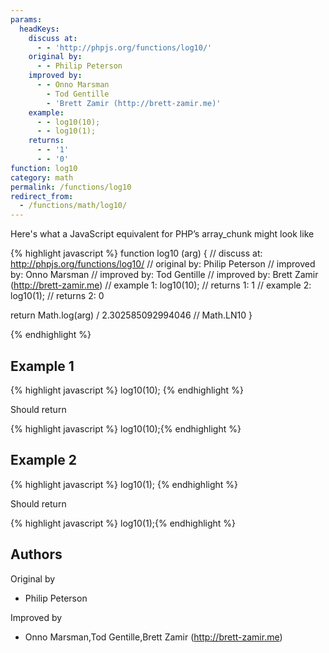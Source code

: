 ```yaml
---
params:
  headKeys:
    discuss at:
      - - 'http://phpjs.org/functions/log10/'
    original by:
      - - Philip Peterson
    improved by:
      - - Onno Marsman
        - Tod Gentille
        - 'Brett Zamir (http://brett-zamir.me)'
    example:
      - - log10(10);
      - - log10(1);
    returns:
      - - '1'
      - - '0'
function: log10
category: math
permalink: /functions/log10
redirect_from:
  - /functions/math/log10/
---
```


<!-- WARNING! This file is auto generated by `npm run web:inject`, do not edit by hand -->

Here's what a JavaScript equivalent for PHP’s array_chunk might look like

{% highlight javascript %}
function log10 (arg) {
  //  discuss at: http://phpjs.org/functions/log10/
  // original by: Philip Peterson
  // improved by: Onno Marsman
  // improved by: Tod Gentille
  // improved by: Brett Zamir (http://brett-zamir.me)
  //   example 1: log10(10);
  //   returns 1: 1
  //   example 2: log10(1);
  //   returns 2: 0

  return Math.log(arg) / 2.302585092994046 // Math.LN10
}

{% endhighlight %}

## Example 1

{% highlight javascript %}
log10(10);
{% endhighlight %}

Should return

{% highlight javascript %}
log10(10);{% endhighlight %}

## Example 2

{% highlight javascript %}
log10(1);
{% endhighlight %}

Should return

{% highlight javascript %}
log10(1);{% endhighlight %}


## Authors


Original by

- Philip Peterson


Improved by

- Onno Marsman,Tod Gentille,Brett Zamir (http://brett-zamir.me)

